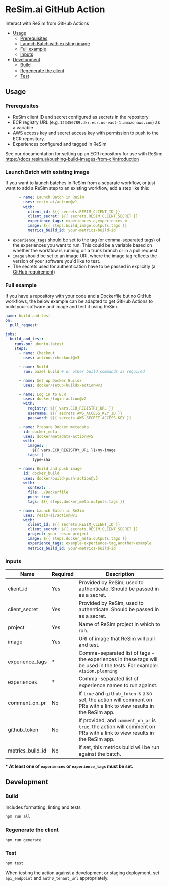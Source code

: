 # ReSim.ai GitHub Action

Interact with ReSim from GitHub Actions

- [Usage](#usage)
  - [Prerequisites](#prerequisites)
  - [Launch Batch with existing image](#launch-batch-with-existing-image)
  - [Full example](#full-example)
  - [Inputs](#inputs)
- [Development](#development)
  - [Build](#build)
  - [Regenerate the client](#regenerate-the-client)
  - [Test](#test)

## Usage

### Prerequisites

- ReSim client ID and secret configured as secrets in the repository
- ECR registry URL (e.g. `123456789.dkr.ecr.us-east-1.amazonaws.com`) as a variable
- AWS access key and secret access key with permission to push to the ECR repository.
- Experiences configured and tagged in ReSim

See our documentation for setting up an ECR repository for use with ReSim: https://docs.resim.ai/pushing-build-images-from-ci/introduction

### Launch Batch with existing image

If you want to launch batches in ReSim from a separate workflow, or just want to add a ReSim step to an existing workflow, add a step like this:

```yaml
      - name: Launch Batch in ReSim
        uses: resim-ai/action@v1
        with:          
          client_id: ${{ secrets.RESIM_CLIENT_ID }}
          client_secret: ${{ secrets.RESIM_CLIENT_SECRET }}
          experience_tags: experiences-a,experiences-b
          image: ${{ steps.build_image.outputs.tags }}
          metrics_build_id: your-metrics-build-id
```

- `experience_tags` should be set to the tag (or comma-separated tags) of the experiences you want to run. This could be a variable based on whether the workflow is running on a trunk branch or in a pull request.
- `image` should be set to an image URI, where the image tag reflects the version of your software you'd like to test.
- The secrets used for authentication have to be passed in explicitly (a [GitHub requirement](https://docs.github.com/en/actions/security-guides/using-secrets-in-github-actions#using-secrets-in-a-workflow))

### Full example

If you have a repository with your code and a Dockerfile but no GitHub workflows, the below example can be adapted to get GitHub Actions to build your software and image and test it using ReSim. 

```yaml
name: build-and-test
on:
  pull_request:

jobs:
  build_and_test:
    runs-on: ubuntu-latest
    steps:
      - name: Checkout
        uses: actions/checkout@v3

      - name: Build
        run: bazel build # or other build commands as required

      - name: Set up Docker Buildx
        uses: docker/setup-buildx-action@v3

      - name: Log in to ECR
        uses: docker/login-action@v2
        with:
          registry: ${{ vars.ECR_REGISTRY_URL }}
          username: ${{ secrets.AWS_ACCESS_KEY_ID }}
          password: ${{ secrets.AWS_SECRET_ACCESS_KEY }}

      - name: Prepare Docker metadata
        id: docker_meta
        uses: docker/metadata-action@v5
        with:
          images: |
            ${{ vars.ECR_REGISTRY_URL }}/my-image
          tags: |
            type=sha

      - name: Build and push image
        id: docker_build
        uses: docker/build-push-action@v5
        with:
          context: .
          file: ./Dockerfile
          push: true
          tags: ${{ steps.docker_meta.outputs.tags }}

      - name: Launch Batch in ReSim
        uses: resim-ai/action@v1
        with:          
          client_id: ${{ secrets.RESIM_CLIENT_ID }}
          client_secret: ${{ secrets.RESIM_CLIENT_SECRET }}
          project: your-resim-project
          image: ${{ steps.docker_meta.outputs.tags }}
          experience_tags: example-experience-tag,another-example
          metrics_build_id: your-metrics-build-id
```

### Inputs

| Name             | Required | Description                                                                                                              |
| ---------------- | -------- | ------------------------------------------------------------------------------------------------------------------------ |
| client_id        | Yes      | Provided by ReSim, used to authenticate. Should be passed in as a secret.                                                |
| client_secret    | Yes      | Provided by ReSim, used to authenticate. Should be passed in as a secret.                                                |
| project          | Yes      | Name of ReSim project in which to run.                                                                                   |
| image            | Yes      | URI of image that ReSim will pull and test.                                                                              |
| experience_tags  | *        | Comma-separated list of tags - the experiences in these tags will be used in the tests. For example: `vision,planning`   |
| experiences      | *        | Comma-separated list of experience names to run against.                                                                 |
| comment_on_pr    | No       | If `true` and `github_token` is also set, the action will comment on PRs with a link to view results in the ReSim app.   |
| github_token     | No       | If provided, and `comment_on_pr` is `true`, the action will comment on PRs with a link to view results in the ReSim app. |
| metrics_build_id | No       | If set, this metrics build will be run against the batch.                                                                |

 **\* At least one of `experiences` or `experience_tags` must be set.** 

## Development

### Build

Includes formatting, linting and tests

```sh
npm run all
```

### Regenerate the client

```sh
npm run generate
```

### Test

```sh
npm test
```

When testing the action against a development or staging deployment, set `api_endpoint` and `auth0_tenant_url` appropriately.